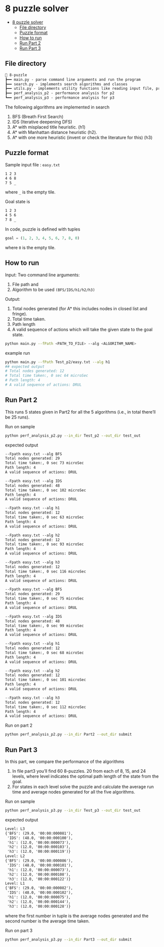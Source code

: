 # 8 puzzle solver

- [8 puzzle solver](#8-puzzle-solver)
  - [File directory](#file-directory)
  - [Puzzle format](#puzzle-format)
  - [How to run](#how-to-run)
  - [Run Part 2](#run-part-2)
  - [Run Part 3](#run-part-3)

## File directory

```txt
📁 8-puzzle
┣━━ main.py - parse command line arguments and run the program
┣━━ search.py - implements search algorithms and classes
┣━━ utils.py - implements utility functions like reading input file, printing output, heuristics, etc.
┣━━ perf_analysis_p2 - performance analysis for p2
┗━━ perf_analysis_p3 - performance analysis for p3
```

The following algorithms are implemented in search

1. BFS (Breath First Search)
2. IDS (Iterative deepening DFS)
3. A\* with misplaced title heuristic. (h1)
4. A\* with Manhattan distance heuristic (h2).
5. A\* with one more heuristic (invent or check the literature for this) (h3)

## Puzzle format

Sample input file : `easy.txt`

```txt
1 2 3
4 6 8
7 5 _
```

where `_` is the empty tile.

Goal state is

```txt
1 2 3
4 5 6
7 8 _
```

In code, puzzle is defined with tuples

```python
goal = (1, 2, 3, 4, 5, 6, 7, 8, 0)
```

where `0` is the empty tile.

## How to run

Input: Two command line arguments:

1. File path and
2. Algorithm to be used `(BFS/IDS/h1/h2/h3)`

Output:

1. Total nodes generated (for A\* this includes nodes in closed list and fringe).
2. Total time taken.
3. Path length
4. A valid sequence of actions which will take the given state to the goal state.

```bash
python main.py --fPath <PATH_TO_FILE> --alg <ALGORITHM_NAME>
```

example run

```bash
python main.py --fPath Test_p2/easy.txt --alg h1
## expected output
# Total nodes generated: 12
# Total time taken:, 0 sec 64 microSec
# Path length: 4
# A valid sequence of actions: DRUL
```

## Run Part 2

This runs 5 states given in Part2 for all the 5 algorithms (i.e., in total
there’ll be 25 runs).

Run on sample

```bash
python perf_analysis_p2.py --in_dir Test_p2 --out_dir test_out
```

expected output

```txt
--Fpath easy.txt --alg BFS
Total nodes generated: 29
Total time taken:, 0 sec 73 microSec
Path length: 4
A valid sequence of actions: DRUL

--Fpath easy.txt --alg IDS
Total nodes generated: 48
Total time taken:, 0 sec 102 microSec
Path length: 4
A valid sequence of actions: DRUL

--Fpath easy.txt --alg h1
Total nodes generated: 12
Total time taken:, 0 sec 63 microSec
Path length: 4
A valid sequence of actions: DRUL

--Fpath easy.txt --alg h2
Total nodes generated: 12
Total time taken:, 0 sec 93 microSec
Path length: 4
A valid sequence of actions: DRUL

--Fpath easy.txt --alg h3
Total nodes generated: 12
Total time taken:, 0 sec 116 microSec
Path length: 4
A valid sequence of actions: DRUL

--Fpath easy.txt --alg BFS
Total nodes generated: 29
Total time taken:, 0 sec 75 microSec
Path length: 4
A valid sequence of actions: DRUL

--Fpath easy.txt --alg IDS
Total nodes generated: 48
Total time taken:, 0 sec 99 microSec
Path length: 4
A valid sequence of actions: DRUL

--Fpath easy.txt --alg h1
Total nodes generated: 12
Total time taken:, 0 sec 68 microSec
Path length: 4
A valid sequence of actions: DRUL

--Fpath easy.txt --alg h2
Total nodes generated: 12
Total time taken:, 0 sec 101 microSec
Path length: 4
A valid sequence of actions: DRUL

--Fpath easy.txt --alg h3
Total nodes generated: 12
Total time taken:, 0 sec 112 microSec
Path length: 4
A valid sequence of actions: DRUL

```

Run on part 2

```bash
python perf_analysis_p2.py --in_dir Part2 --out_dir submit
```

## Run Part 3

In this part, we compare the performance of the algorithms

1. In file part3 you’ll find 60 8-puzzles. 20 from each of 8, 15, and 24 levels, where level indicates the optimal path length of the state from the goal.
2. For states in each level solve the puzzle and calculate the average run time and average nodes generated for all the five algorithms.

Run on sample

```bash
python perf_analysis_p3.py --in_dir Test_p3 --out_dir test_out
```

expected output

```txt
Level: L3
{'BFS': (29.0, '00:00:000081'),
 'IDS': (48.0, '00:00:000100'),
 'h1': (12.0, '00:00:000073'),
 'h2': (12.0, '00:00:000103'),
 'h3': (12.0, '00:00:000119')}
Level: L2
{'BFS': (29.0, '00:00:000086'),
 'IDS': (48.0, '00:00:000101'),
 'h1': (12.0, '00:00:000073'),
 'h2': (12.0, '00:00:000108'),
 'h3': (12.0, '00:00:000122')}
Level: L1
{'BFS': (29.0, '00:00:000082'),
 'IDS': (48.0, '00:00:000102'),
 'h1': (12.0, '00:00:000075'),
 'h2': (12.0, '00:00:000144'),
 'h3': (12.0, '00:00:000128')}
```

where the first number in tuple is the average nodes generated and the second number is the average time taken.

Run on part 3

```bash
python perf_analysis_p3.py --in_dir Part3 --out_dir submit
```
